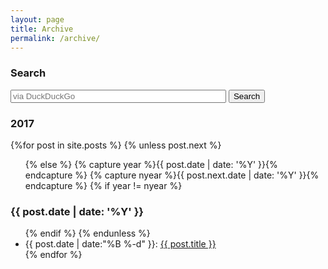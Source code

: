 ```yaml
---
layout: page
title: Archive
permalink: /archive/
---
```


<h3>Search</h3>
<form method="get" id="search" action="http://duckduckgo.com/">
     <input type="hidden" name="sites" value="colm.io"/>
     <input type="hidden" name="ka" value="h"/>
     <input type="hidden" name="k7" value="w"/>
     <input type="hidden" name="kj" value="#223e77"/>
     <input type="hidden" name="ky" value="#e2d6b7"/>
     <input type="hidden" name="kx" value="#000000"/>
     <input type="hidden" name="kt" value="Helvetica"/>
     <input type="text" name="q" maxlength="255" size="40" placeholder="via DuckDuckGo"/>
     <input type="submit" value="Search"  />
</form>

<section id="archive">
  <h3>2017</h3>
  {%for post in site.posts %}
    {% unless post.next %}
      <ul class="this">
    {% else %}
      {% capture year %}{{ post.date | date: '%Y' }}{% endcapture %}
      {% capture nyear %}{{ post.next.date | date: '%Y' }}{% endcapture %}
      {% if year != nyear %}
        </ul>
        <h3>{{ post.date | date: '%Y' }}</h3>
        <ul class="past">
      {% endif %}
    {% endunless %}
      <li><time>{{ post.date | date:"%B %-d" }}: </time><a href="{{ post.url }}">{{ post.title }}</a></li>
  {% endfor %}
  </ul>
</section>
